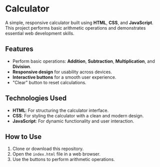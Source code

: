 # Calculator

A simple, responsive calculator built using **HTML**, **CSS**, and **JavaScript**. This project performs basic arithmetic operations and demonstrates essential web development skills.

## Features
- Perform basic operations: **Addition**, **Subtraction**, **Multiplication**, and **Division**.
- **Responsive design** for usability across devices.
- **Interactive buttons** for a smooth user experience.
- "Clear" button to reset calculations.

## Technologies Used
- **HTML**: For structuring the calculator interface.
- **CSS**: For styling the calculator with a clean and modern design.
- **JavaScript**: For dynamic functionality and user interaction.

## How to Use
1. Clone or download this repository.
2. Open the `index.html` file in a web browser.
3. Use the buttons to perform arithmetic operations.
